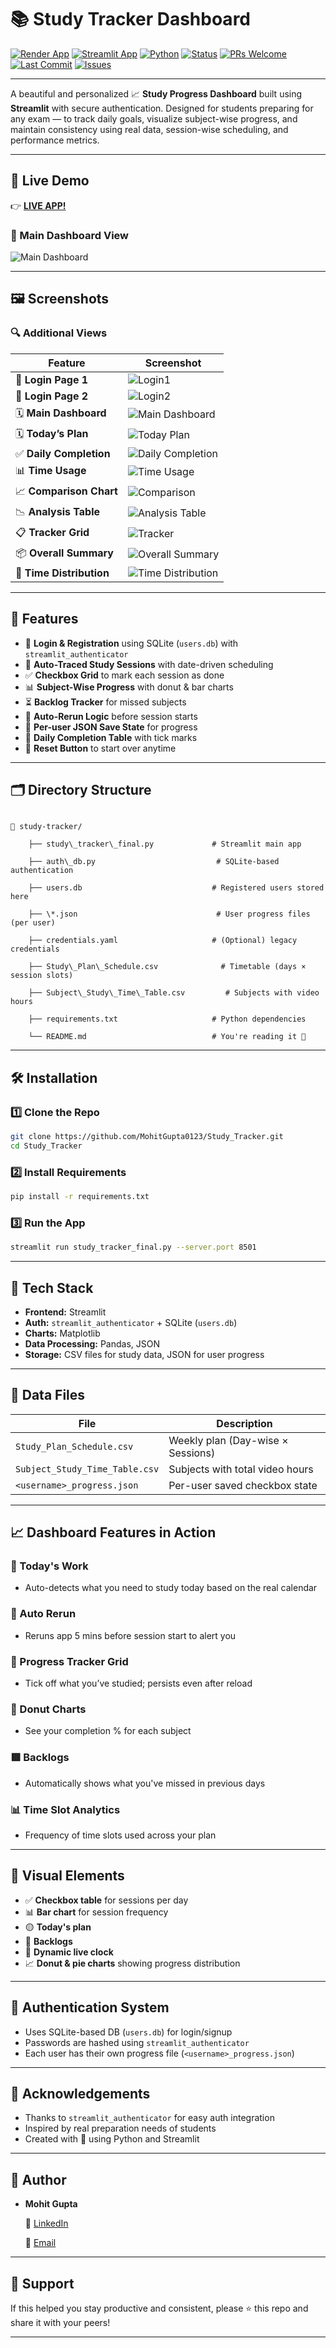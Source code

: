 # 📚 Study Tracker Dashboard

[![Render App](https://img.shields.io/badge/Render-Live%20App-3f7cff?logo=render&logoColor=white)](https://study-tracker-2zhd.onrender.com/)
[![Streamlit App](https://img.shields.io/badge/Streamlit-Live%20App-ff4b4b?logo=streamlit)](https://study-tracker-2zhd.onrender.com/)
[![Python](https://img.shields.io/badge/Python-3.8+-blue?logo=python)](https://www.python.org/)
[![Status](https://img.shields.io/badge/Status-Active-brightgreen.svg)]()
[![PRs Welcome](https://img.shields.io/badge/PRs-welcome-purple.svg)](https://github.com/your-repo-url/issues)
[![Last Commit](https://img.shields.io/github/last-commit/MohitGupta0123/Study_Tracker?color=purple)](https://github.com/MohitGupta0123/Study_Tracker/commits/main/)
[![Issues](https://img.shields.io/github/issues/MohitGupta0123/Study_Tracker)](https://github.com/MohitGupta0123/Study_Tracker/issues)


<!-- [![Visitors](https://visitor-badge.laobi.icu/badge?page_id=MohitGupta0123.Study_Tracker)](https://github.com/MohitGupta0123/Study_Tracker) -->
<!-- [![Forks](https://img.shields.io/github/forks/MohitGupta0123/Study_Tracker?style=social)](https://github.com/MohitGupta0123/Study_Tracker/fork)
[![Stars](https://img.shields.io/github/stars/MohitGupta0123/Study_Tracker?style=social)](https://github.com/MohitGupta0123/Study_Tracker/stargazers) -->


---

A beautiful and personalized 📈 **Study Progress Dashboard** built using **Streamlit** with secure authentication. Designed for students preparing for any exam — to track daily goals, visualize subject-wise progress, and maintain consistency using real data, session-wise scheduling, and performance metrics.

---

## 🚀 Live Demo

👉 **[LIVE APP!](https://study-tracker-2zhd.onrender.com/)**

### 📌 Main Dashboard View

![Main Dashboard](Pics/Main.png)

---

## 🖼️ Screenshots

### 🔍 Additional Views

| Feature                | Screenshot |
|------------------------|------------|
| 🔐 **Login Page 1**    | ![Login1](Pics/Login1.png) |
| 🔐 **Login Page 2**    | ![Login2](Pics/Login2.png) |
| 🗓️ **Main Dashboard**     | ![Main Dashboard](Pics/Main1.png) |
| 🗓️ **Today’s Plan**     | ![Today Plan](Pics/today%20plan.png) |
| ✅ **Daily Completion** | ![Daily Completion](Pics/Daily%20completion.png) |
| 📊 **Time Usage**       | ![Time Usage](Pics/time%20usage.png) |
| 📈 **Comparison Chart** | ![Comparison](Pics/Comparision%20chart.png) |
| 📉 **Analysis Table**   | ![Analysis Table](Pics/Analysis%20table.png) |
| 📋 **Tracker Grid**     | ![Tracker](Pics/Tracker.png) |
| 📦 **Overall Summary**  | ![Overall Summary](Pics/Overall%20summary.png) |
| 🧭 **Time Distribution**| ![Time Distribution](Pics/Time%20distribution.png) |

---

## 🔑 Features

- 🔐 **Login & Registration** using SQLite (`users.db`) with `streamlit_authenticator`
- 📅 **Auto-Traced Study Sessions** with date-driven scheduling
- ✅ **Checkbox Grid** to mark each session as done
- 📊 **Subject-Wise Progress** with donut & bar charts
- ⏳ **Backlog Tracker** for missed subjects
- 🔁 **Auto-Rerun Logic** before session starts
- 🧠 **Per-user JSON Save State** for progress
- 🧾 **Daily Completion Table** with tick marks
- 📌 **Reset Button** to start over anytime

---

## 🗂️ Directory Structure

```

📁 study-tracker/

    ├── study\_tracker\_final.py             # Streamlit main app

    ├── auth\_db.py                           # SQLite-based authentication

    ├── users.db                             # Registered users stored here

    ├── \*.json                               # User progress files (per user)

    ├── credentials.yaml                     # (Optional) legacy credentials

    ├── Study\_Plan\_Schedule.csv              # Timetable (days × session slots)

    ├── Subject\_Study\_Time\_Table.csv         # Subjects with video hours

    ├── requirements.txt                     # Python dependencies

    └── README.md                            # You're reading it 🙂

```

---

## 🛠️ Installation

### 1️⃣ Clone the Repo

```bash
git clone https://github.com/MohitGupta0123/Study_Tracker.git
cd Study_Tracker
````

### 2️⃣ Install Requirements

```bash
pip install -r requirements.txt
```

### 3️⃣ Run the App

```bash
streamlit run study_tracker_final.py --server.port 8501
```

---

## 🧠 Tech Stack

* **Frontend:** Streamlit
* **Auth:** `streamlit_authenticator` + SQLite (`users.db`)
* **Charts:** Matplotlib
* **Data Processing:** Pandas, JSON
* **Storage:** CSV files for study data, JSON for user progress

---

## 📁 Data Files

| File                           | Description                       |
| ------------------------------ | --------------------------------- |
| `Study_Plan_Schedule.csv`      | Weekly plan (Day-wise × Sessions) |
| `Subject_Study_Time_Table.csv` | Subjects with total video hours   |
| `<username>_progress.json`     | Per-user saved checkbox state     |

---

## 📈 Dashboard Features in Action

### 📅 Today's Work

* Auto-detects what you need to study today based on the real calendar

### 🔁 Auto Rerun

* Reruns app 5 mins before session start to alert you

### 🧾 Progress Tracker Grid

* Tick off what you’ve studied; persists even after reload

### 🍩 Donut Charts

* See your completion % for each subject

### 🟥 Backlogs

* Automatically shows what you've missed in previous days

### 📊 Time Slot Analytics

* Frequency of time slots used across your plan

---

## 📸 Visual Elements

* ✅ **Checkbox table** for sessions per day
* 📊 **Bar chart** for session frequency
* 🟡 **Today's plan**
* 🔴 **Backlogs**
* 📅 **Dynamic live clock**
* 📈 **Donut & pie charts** showing progress distribution

---

## 🔐 Authentication System

* Uses SQLite-based DB (`users.db`) for login/signup
* Passwords are hashed using `streamlit_authenticator`
* Each user has their own progress file (`<username>_progress.json`)

---

## 🙌 Acknowledgements

* Thanks to `streamlit_authenticator` for easy auth integration
* Inspired by real preparation needs of students
* Created with 💙 using Python and Streamlit

---

## 👤 Author

* **Mohit Gupta**

  🔗 [LinkedIn](https://www.linkedin.com/in/mohitgupta012/)

  📧 [Email](mailto:mgmohit1111@gmail.com)

---

## 🌟 Support

If this helped you stay productive and consistent, please ⭐️ this repo and share it with your peers!

---

```
```
